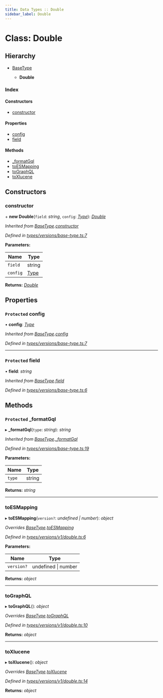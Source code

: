 ```yaml
---
title: Data Types :: Double
sidebar_label: Double
---
```


# Class: Double

## Hierarchy

* [BaseType](basetype.md)

  * **Double**

### Index

#### Constructors

* [constructor](double.md#constructor)

#### Properties

* [config](double.md#protected-config)
* [field](double.md#protected-field)

#### Methods

* [_formatGql](double.md#protected-_formatgql)
* [toESMapping](double.md#toesmapping)
* [toGraphQL](double.md#tographql)
* [toXlucene](double.md#toxlucene)

## Constructors

###  constructor

\+ **new Double**(`field`: *string*, `config`: *[Type](../overview.md#type)*): *[Double](double.md)*

*Inherited from [BaseType](basetype.md).[constructor](basetype.md#constructor)*

*Defined in [types/versions/base-type.ts:7](https://github.com/terascope/teraslice/blob/e7b0edd3/packages/data-types/src/types/versions/base-type.ts#L7)*

**Parameters:**

Name | Type |
------ | ------ |
`field` | string |
`config` | [Type](../overview.md#type) |

**Returns:** *[Double](double.md)*

## Properties

### `Protected` config

• **config**: *[Type](../overview.md#type)*

*Inherited from [BaseType](basetype.md).[config](basetype.md#protected-config)*

*Defined in [types/versions/base-type.ts:7](https://github.com/terascope/teraslice/blob/e7b0edd3/packages/data-types/src/types/versions/base-type.ts#L7)*

___

### `Protected` field

• **field**: *string*

*Inherited from [BaseType](basetype.md).[field](basetype.md#protected-field)*

*Defined in [types/versions/base-type.ts:6](https://github.com/terascope/teraslice/blob/e7b0edd3/packages/data-types/src/types/versions/base-type.ts#L6)*

## Methods

### `Protected` _formatGql

▸ **_formatGql**(`type`: *string*): *string*

*Inherited from [BaseType](basetype.md).[_formatGql](basetype.md#protected-_formatgql)*

*Defined in [types/versions/base-type.ts:19](https://github.com/terascope/teraslice/blob/e7b0edd3/packages/data-types/src/types/versions/base-type.ts#L19)*

**Parameters:**

Name | Type |
------ | ------ |
`type` | string |

**Returns:** *string*

___

###  toESMapping

▸ **toESMapping**(`version?`: *undefined | number*): *object*

*Overrides [BaseType](basetype.md).[toESMapping](basetype.md#abstract-toesmapping)*

*Defined in [types/versions/v1/double.ts:6](https://github.com/terascope/teraslice/blob/e7b0edd3/packages/data-types/src/types/versions/v1/double.ts#L6)*

**Parameters:**

Name | Type |
------ | ------ |
`version?` | undefined \| number |

**Returns:** *object*

___

###  toGraphQL

▸ **toGraphQL**(): *object*

*Overrides [BaseType](basetype.md).[toGraphQL](basetype.md#abstract-tographql)*

*Defined in [types/versions/v1/double.ts:10](https://github.com/terascope/teraslice/blob/e7b0edd3/packages/data-types/src/types/versions/v1/double.ts#L10)*

**Returns:** *object*

___

###  toXlucene

▸ **toXlucene**(): *object*

*Overrides [BaseType](basetype.md).[toXlucene](basetype.md#abstract-toxlucene)*

*Defined in [types/versions/v1/double.ts:14](https://github.com/terascope/teraslice/blob/e7b0edd3/packages/data-types/src/types/versions/v1/double.ts#L14)*

**Returns:** *object*
